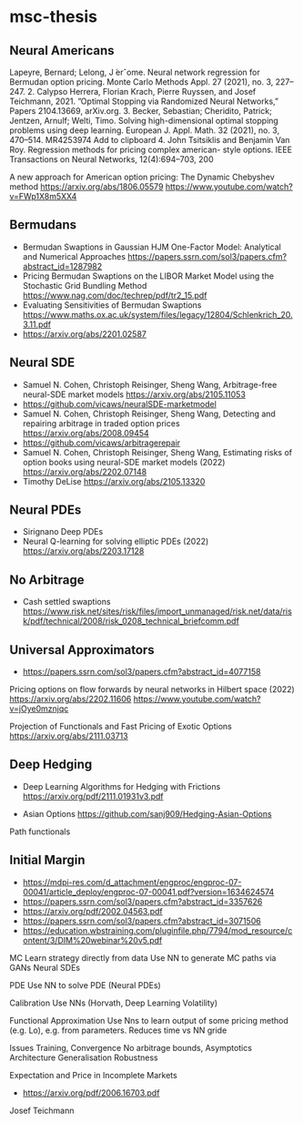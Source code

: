 # msc-thesis

## Neural Americans

Lapeyre, Bernard; Lelong, J ́erˆome. Neural network regression for Bermudan option pricing.
Monte Carlo Methods Appl. 27 (2021), no. 3, 227–247.
2. Calypso Herrera, Florian Krach, Pierre Ruyssen, and Josef Teichmann, 2021. ”Optimal
Stopping via Randomized Neural Networks,” Papers 2104.13669, arXiv.org.
3. Becker, Sebastian; Cheridito, Patrick; Jentzen, Arnulf; Welti, Timo. Solving high-dimensional
optimal stopping problems using deep learning. European J. Appl. Math. 32 (2021), no. 3,
470–514. MR4253974 Add to clipboard
4. John Tsitsiklis and Benjamin Van Roy. Regression methods for pricing complex american-
style options. IEEE Transactions on Neural Networks, 12(4):694–703, 200

A new approach for American option pricing: The Dynamic Chebyshev method
https://arxiv.org/abs/1806.05579
https://www.youtube.com/watch?v=FWp1X8m5XX4

## Bermudans
 
+ Bermudan Swaptions in Gaussian HJM One-Factor Model: Analytical and Numerical Approaches https://papers.ssrn.com/sol3/papers.cfm?abstract_id=1287982
+ Pricing Bermudan Swaptions on the LIBOR Market Model
using the Stochastic Grid Bundling Method https://www.nag.com/doc/techrep/pdf/tr2_15.pdf
+ Evaluating Sensitivities of Bermudan Swaptions https://www.maths.ox.ac.uk/system/files/legacy/12804/Schlenkrich_20.3.11.pdf
+ https://arxiv.org/abs/2201.02587

## Neural SDE

+ Samuel N. Cohen, Christoph Reisinger, Sheng Wang, Arbitrage-free neural-SDE market models https://arxiv.org/abs/2105.11053
+ https://github.com/vicaws/neuralSDE-marketmodel
+ Samuel N. Cohen, Christoph Reisinger, Sheng Wang, Detecting and repairing arbitrage in traded option prices https://arxiv.org/abs/2008.09454
+ https://github.com/vicaws/arbitragerepair
+ Samuel N. Cohen, Christoph Reisinger, Sheng Wang, Estimating risks of option books using neural-SDE market models (2022) https://arxiv.org/abs/2202.07148
+ Timothy DeLise https://arxiv.org/abs/2105.13320

## Neural PDEs

+ Sirignano Deep PDEs
+ Neural Q-learning for solving elliptic PDEs (2022) https://arxiv.org/abs/2203.17128


## No Arbitrage
+ Cash settled swaptions https://www.risk.net/sites/risk/files/import_unmanaged/risk.net/data/risk/pdf/technical/2008/risk_0208_technical_briefcomm.pdf


## Universal Approximators

+ https://papers.ssrn.com/sol3/papers.cfm?abstract_id=4077158


​​Pricing options on flow forwards by neural networks in Hilbert space (2022)
https://arxiv.org/abs/2202.11606
https://www.youtube.com/watch?v=jOye0mznjqc



Projection of Functionals and Fast Pricing of Exotic Options
https://arxiv.org/abs/2111.03713


## Deep Hedging

+ Deep Learning Algorithms for Hedging with Frictions https://arxiv.org/pdf/2111.01931v3.pdf

+ Asian Options https://github.com/sanj909/Hedging-Asian-Options

Path functionals

## Initial Margin

+ https://mdpi-res.com/d_attachment/engproc/engproc-07-00041/article_deploy/engproc-07-00041.pdf?version=1634624574
+ https://papers.ssrn.com/sol3/papers.cfm?abstract_id=3357626
+ https://arxiv.org/pdf/2002.04563.pdf
+ https://papers.ssrn.com/sol3/papers.cfm?abstract_id=3071506
+ https://education.wbstraining.com/pluginfile.php/7794/mod_resource/content/3/DIM%20webinar%20v5.pdf

MC 
Learn strategy directly from data
Use NN to generate MC paths via GANs
Neural SDEs

PDE
Use NN to solve PDE (Neural PDEs)

Calibration
Use NNs (Horvath, Deep Learning Volatility)

Functional Approximation
Use Nns to learn output of some pricing method (e.g. Lo), e.g. from parameters. Reduces time vs NN gride

Issues
Training, Convergence
No arbitrage bounds, Asymptotics
Architecture
Generalisation
Robustness


Expectation and Price in Incomplete Markets

+ https://arxiv.org/pdf/2006.16703.pdf

Josef Teichmann